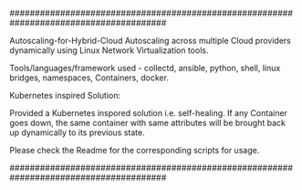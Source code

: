 #######################################################################################

Autoscaling-for-Hybrid-Cloud
Autoscaling across multiple Cloud providers dynamically using Linux Network Virtualization tools.

Tools/languages/framework used - collectd, ansible, python, shell, linux bridges, namespaces, Containers, docker.

Kubernetes inspired Solution:

Provided a Kubernetes inspored solution i.e. self-healing. If any Container goes down, the same container with 
same attributes will be brought back up dynamically to its previous state.

Please check the Readme for the corresponding scripts for usage.

#######################################################################################

